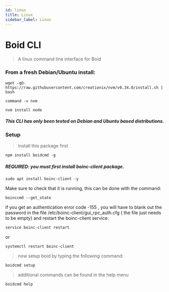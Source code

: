 ```yaml
---
id: linux
title: Linux
sidebar_label: Linux
---
```


# Boid CLI

> A linux command line interface for Boid 

### From a fresh Debian/Ubuntu install:
```shell
wget -qO- https://raw.githubusercontent.com/creationix/nvm/v0.34.0/install.sh | bash
```
```
command -v nvm
```
```
nvm install node
```
##### This CLI has only been tested on Debian and Ubuntu based distributions.


### Setup

> install this package first

```shell
npm install boidcmd -g
```

##### REQUIRED: you must first install boinc-client package. 
```
sudo apt install boinc-client -y
```
Make sure to check that it is running, this can be done with the command:
```shell
boinccmd --get_state
```
if you get an authentication error code -155 , you will have to blank out the password
in the file /etc/boinc-client/gui_rpc_auth.cfg ( the file just needs to be empty)
and restart the boinc-client service.

```shell
service boinc-client restart
```
or
```
systemctl restart boinc-client
```

> now setup boid by typing the following command:

```shell
boidcmd setup
```

> additional commands can be found in the help menu

```shell
boidcmd help
```